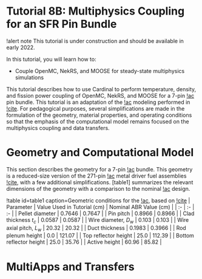 # Tutorial 8B: Multiphysics Coupling for an SFR Pin Bundle

!alert note
This tutorial is under construction and should be available in early 2022.

In this tutorial, you will learn how to:

- Couple OpenMC, NekRS, and MOOSE for steady-state multiphysics simulations

This tutorial describes how to use Cardinal to perform temperature, density,
and fission power coupling of OpenMC, NekRS, and MOOSE for a 7-pin [!ac](SFR)
pin bundle. This tutorial is an adaptation of the [!ac](SFR) modeling
performed in [!cite](novak2022). For pedagogical purposes,
several simplifications are made
in the formulation of the geometry, material properties, and operating conditions
so that the emphasis of the computational model remains focused on the
multiphysics coupling and data transfers.

# Geometry and Computational Model

This section describes the geometry for a 7-pin [!ac](SFR) bundle. This geometry
is a reduced-size version of the 271-pin [!ac](ABR) metal driver fuel assemblies [!cite](abr),
with a few additional simplifications.
[table1] summarizes the relevant dimensions of the geometry with a comparison to the nominal
[!ac](ABR) design.

!table id=table1 caption=Geometric conditions for the [!ac](ABR), based on [!cite](abr)
| Parameter | Value Used in Tutorial (cm) | Nominal ABR Value (cm) |
| :- | :- | :- |
| Pellet diameter | 0.7646 | 0.7647 |
| Pin pitch | 0.8966 | 0.8966 |
| Clad thickness $t_c$ | 0.0587 | 0.0587 |
| Wire diameter, $D_w$ | 0.103 | 0.103 |
| Wire axial pitch, $L_w$ | 20.32 | 20.32 |
| Duct thickness | 0.1983 | 0.3966 |
| Rod plenum height | 0.0 | 121.07 |
| Top reflector height | 25.0 | 112.39 |
| Bottom reflector height | 25.0 | 35.76 |
| Active height | 60.96 | 85.82 |

# MultiApps and Transfers
